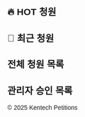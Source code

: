 <!DOCTYPE html>
<html lang="ko">
<head>
  <meta charset="UTF-8">
  <meta name="viewport" content="width=device-width, initial-scale=1.0">
  <title>Kentech Petitions</title>
  <script src="https://cdn.tailwindcss.com"></script>
  <script src="https://cdn.jsdelivr.net/npm/@supabase/supabase-js@1"></script>
  <style>body { font-family: 'Noto Sans KR', sans-serif; }</style>
</head>
<body class="bg-gray-100 text-gray-900">

<section id="page-main" class="container mx-auto p-6">
  <h2 class="text-4xl font-bold mb-6">🔥 HOT 청원</h2>
  <div id="hot-petitions" class="grid grid-cols-1 md:grid-cols-2 lg:grid-cols-3 gap-6 mb-10"></div>

  <h2 class="text-3xl font-bold mb-4">📜 최근 청원</h2>
  <ul id="recent-petitions" class="divide-y divide-gray-300"></ul>
</section>

<section id="page-list" class="hidden container mx-auto p-6">
  <h2 class="text-3xl font-bold mb-6">전체 청원 목록</h2>
  <ul id="all-petitions" class="divide-y divide-gray-300"></ul>
</section>

<section id="page-admin" class="hidden container mx-auto p-6">
  <h2 class="text-3xl font-bold mb-6">관리자 승인 목록</h2>
  <ul id="unapproved-petitions" class="divide-y divide-gray-300"></ul>
</section>

<script>
let currentPetition = null;
let supabaseClient = null;

window.onload = async () => {
  const supabaseUrl = 'https://ybbpzwvigqgleywnwkij.supabase.co';
  const supabaseKey = 'eyJhbGciOiJIUzI1NiIsInR5cCI6IkpXVCJ9.eyJpc3MiOiJzdXBhYmFzZSIsInJlZiI6InliYnB6d3ZpZ3FnbGV5d253a2lqIiwicm9sZSI6ImFub24iLCJpYXQiOjE3NDU5Mjk1NzUsImV4cCI6MjA2MTUwNTU3NX0.3JF0NvkBLyJZkFtcpOvtYkA8CfUnp_CKuAoI13CyJxg';
  supabaseClient = window.supabase.createClient(supabaseUrl, supabaseKey);
  console.log("✅ Supabase initialized", supabaseClient);

  await loadRecentPetitions();
  await loadAllPetitions();
  await loadHotPetitions();
  await loadUnapprovedPetitions();
};

function showPage(page) {
  const pages = ['main', 'list', 'detail', 'write', 'admin'];
  pages.forEach(id => {
    const el = document.getElementById(`page-${id}`);
    if (el) el.classList.add('hidden');
  });
  const showEl = document.getElementById(`page-${page}`);
  if (showEl) showEl.classList.remove('hidden');
}

async function submitPetition() {
  const title = document.getElementById('petition-title').value;
  const content = document.getElementById('petition-content').value;
  if (!title || !content) return alert('모든 항목을 입력해주세요.');

  const { error } = await supabaseClient.from('petitions').insert([
    { title, description: content, support_count: 0, approved: false }
  ]);

  if (error) return alert('청원 등록 실패: ' + error.message);
  alert('청원이 등록되었습니다. 관리자의 승인을 기다립니다.');
  showPage('main');
  await loadRecentPetitions();
  await loadAllPetitions();
  await loadHotPetitions();
}

async function loadRecentPetitions() {
  const { data } = await supabaseClient.from('petitions')
    .select('*')
    .eq('approved', true)
    .order('created_at', { ascending: false })
    .limit(10);
  const list = document.getElementById('recent-petitions');
  list.innerHTML = '';
  data?.forEach(p => {
    const li = document.createElement('li');
    li.className = 'py-2 flex justify-between cursor-pointer hover:text-blue-600';
    li.innerHTML = `<span>${p.title}</span><span class="text-gray-500">${new Date(p.created_at).toLocaleDateString()}</span>`;
    li.onclick = () => openDetail(p);
    list.appendChild(li);
  });
}

async function loadAllPetitions() {
  const { data } = await supabaseClient.from('petitions')
    .select('*')
    .eq('approved', true)
    .order('created_at', { ascending: false });
  const list = document.getElementById('all-petitions');
  list.innerHTML = '';
  data?.forEach(p => {
    const li = document.createElement('li');
    li.className = 'py-4 flex justify-between cursor-pointer hover:text-blue-600';
    li.innerHTML = `<span>${p.title}</span><span>동의 ${p.support_count}명</span>`;
    li.onclick = () => openDetail(p);
    list.appendChild(li);
  });
}

async function loadHotPetitions() {
  const { data } = await supabaseClient.from('petitions')
    .select('*')
    .eq('approved', true)
    .order('support_count', { ascending: false })
    .limit(3);
  const container = document.getElementById('hot-petitions');
  container.innerHTML = '';
  data?.forEach(p => {
    const div = document.createElement('div');
    div.className = 'bg-white p-4 rounded shadow cursor-pointer hover:bg-blue-50';
    div.innerHTML = `<h3 class="text-xl font-bold mb-2">${p.title}</h3><p class="text-gray-600">동의 ${p.support_count}명</p>`;
    div.onclick = () => openDetail(p);
    container.appendChild(div);
  });
}

function openDetail(petition) {
  currentPetition = petition;
  document.getElementById('detail-title').textContent = petition.title;
  document.getElementById('detail-description').textContent = petition.description;
  document.getElementById('detail-support').textContent = `동의 ${petition.support_count}명`;
  showPage('detail');
}

async function submitSupport() {
  const name = document.getElementById('support-name').value;
  const file = document.getElementById('support-file').files[0];
  if (!name || !file) return alert('이름과 서명 파일을 모두 제출해주세요.');

  const filename = `${Date.now()}_${encodeURIComponent(file.name)}`;
  const { error: uploadError } = await supabaseClient.storage.from('signatures').upload(filename, file);
  if (uploadError) return alert('파일 업로드 실패: ' + uploadError.message);

  const fileUrl = `https://ybbpzwvigqgleywnwkij.supabase.co/storage/v1/object/public/signatures/${filename}`;
  const { error } = await supabaseClient.from('supports').insert([
    { petition_id: currentPetition.id, name, file_url: fileUrl }
  ]);
  if (error) return alert('서명 실패: ' + error.message);

  await supabaseClient
    .from('petitions')
    .update({ support_count: currentPetition.support_count + 1 })
    .eq('id', currentPetition.id);

  alert('서명 완료!');
  showPage('main');
  await loadRecentPetitions();
  await loadAllPetitions();
  await loadHotPetitions();
}

async function loadUnapprovedPetitions() {
  const { data } = await supabaseClient.from('petitions')
    .select('*')
    .eq('approved', false)
    .order('created_at', { ascending: false });
  const list = document.getElementById('unapproved-petitions');
  list.innerHTML = '';
  data?.forEach(p => {
    const li = document.createElement('li');
    li.className = 'py-4 flex justify-between items-center';
    li.innerHTML = `<span>${p.title}</span><button class="bg-green-600 text-white px-4 py-1 rounded" onclick="approvePetition(${p.id})">승인</button>`;
    list.appendChild(li);
  });
}

async function approvePetition(id) {
  const { error } = await supabaseClient.from('petitions').update({ approved: true }).eq('id', id);
  if (error) return alert('승인 실패: ' + error.message);
  alert('승인 완료!');
  await loadUnapprovedPetitions();
}
</script>

<footer class="bg-gray-800 text-white text-center p-4 mt-12">© 2025 Kentech Petitions</footer>
</body>
</html>
